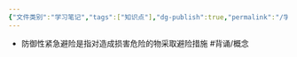 ```yaml
---
{"文件类别":"学习笔记","tags":["知识点"],"dg-publish":true,"permalink":"/学习笔记studyup/知识点cheese/防御性紧急避险/","dgPassFrontmatter":true,"created":"2024-09-17T15:36:33.977+08:00","updated":"2024-09-17T15:36:49.672+08:00"}
---
```


- 防御性紧急避险是指对造成损害危险的物采取避险措施 #背诵/概念 